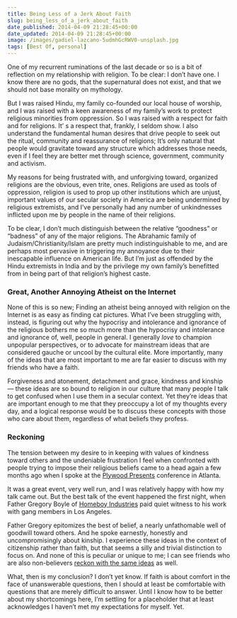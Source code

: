 ```yaml
---
title: Being Less of a Jerk About Faith
slug: being_less_of_a_jerk_about_faith
date_published: 2014-04-09 21:28:45+00:00
date_updated: 2014-04-09 21:28:45+00:00
image: /images/gadiel-lazcano-5udmhGcRWV0-unsplash.jpg
tags: [Best Of, personal]
---
```

One of my recurrent ruminations of the last decade or so is a bit of reflection on my relationship with religion. To be clear: I don’t have one. I know there are no gods, that the supernatural does not exist, and that we should not base morality on mythology.

But I was raised Hindu, my family co-founded our local house of worship, and I was raised with a keen awareness of my family’s work to protect religious minorities from oppression. So I was raised with a respect for faith and for religions. It’ s a respect that, frankly, I seldom show. I also understand the fundamental human desires that drive people to seek out the ritual, community and reassurance of religions; It’s only natural that people would gravitate toward any structure which addresses those needs, even if I feel they are better met through science, government, community and activism.

My reasons for being frustrated with, and unforgiving toward, organized religions are the obvious, even trite, ones. Religions are used as tools of oppression, religion is used to prop up other institutions which are unjust, important values of our secular society in America are being undermined by religious extremists, and I’ve personally had any number of unkindnesses inflicted upon me by people in the name of their religions.

To be clear, I don’t much distinguish between the relative “goodness” or “badness” of any of the major religions. The Abrahamic family of Judaism/Christianity/Islam are pretty much indistinguishable to me, and are perhaps most pervasive in triggering my annoyance due to their inescapable influence on American life. But I’m just as offended by the Hindu extremists in India and by the privilege my own family’s benefitted from in being part of that religion’s highest caste.

### Great, Another Annoying Atheist on the Internet

None of this is so new; Finding an atheist being annoyed with religion on the Internet is as easy as finding cat pictures. What I’ve been struggling with, instead, is figuring out why the hypocrisy and intolerance and ignorance of the religious bothers me so much more than the hypocrisy and intolerance and ignorance of, well, people in general. I generally *love* to champion unpopular perspectives, or to advocate for mainstream ideas that are considered gauche or uncool by the cultural elite. More importantly, many of the ideas that are most important to me are far easier to discuss with my friends who have a faith.

Forgiveness and atonement, detachment and grace, kindness and kinship — these ideas are so bound to religion in our culture that many people I talk to get confused when I use them in a secular context. Yet they’re ideas that are important enough to me that they preoccupy a lot of my thoughts every day, and a logical response would be to discuss these concepts with those who care about them, regardless of what beliefs they profess.

### Reckoning

The tension between my desire to in keeping with values of kindness toward others and the undeniable frustration I feel when confronted with people trying to impose their religious beliefs came to a head again a few months ago when I spoke at the [Plywood Presents](http://www.plywoodpresents.com/) conference in Atlanta.

It was a great event, very well run, and I was relatively happy with how my talk came out. But the best talk of the event happened the first night, when Father Gregory Boyle of [Homeboy Industries](http://www.homeboyindustries.org/) paid quiet witness to his work with gang members in Los Angeles.
  
Father Gregory epitomizes the best of belief, a nearly unfathomable well of goodwill toward others. And he spoke earnestly, honestly and uncompromisingly about kinship. I experience these ideas in the context of citizenship rather than faith, but that seems a silly and trivial distinction to focus on. And none of this is peculiar or unique to me; I can see friends who are also non-believers [reckon with the same ideas](http://kottke.org/14/04/the-prayer-of-saint-francis) as well.  

What, then is my conclusion? I don’t yet know. If faith is about comfort in the face of unanswerable questions, then I should at least be comfortable with questions that are merely difficult to answer. Until I know how to be better about my shortcomings here, I’m settling for a placeholder that at least acknowledges I haven’t met my expectations for myself. Yet.
